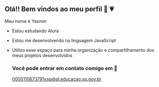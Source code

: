 ## Olá!! Bem vindos ao meu perfil 👋 💗

Meu nome é Yasmin
- Estou estudando Alura
- Estou me desenvolvendo na linguagem JavaScript
- Utilizo esse espaço para minha organização e compartilhamento dos meus projetos desenvolvidos

  ### Você pode entrar em contato comigo em 📧
  0000110673791xsp@al.educacao.sp.gov.br
